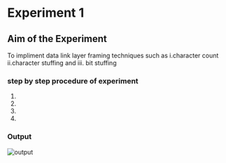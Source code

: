 # Experiment 1

## Aim of the Experiment
To impliment data link layer framing techniques such as
i.character count ii.character stuffing and iii. bit stuffing

### step by step procedure of experiment
1.
2.
3.
4.

### Output

![output](screenshot(4).png)
